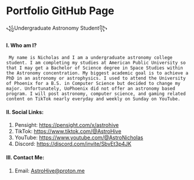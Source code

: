 # Portfolio GitHub Page
꧁Undergraduate Astronomy Student꧂

#### I. Who am I?
     My name is Nicholas and I am a undergraduate astronomy college student. I am completing my studies at American Public University so that I may get a Bachelor of Science degree in Space Studies within the Astronomy concentration. My biggest academic goal is to achieve a PhD in an astronomy or astrophysics. I used to attend the University of Phoenix for a B.S. in Computer Science but decided to change my major. Unfortunately, UoPhoenix did not offer an astronomy based program. I will post astronomy, computer science, and gaming related content on TikTok nearly everyday and weekly on Sunday on YouTube. 

#### II. Social Links:
1. Pensight: https://pensight.com/x/astrohive
2. TikTok: https://www.tiktok.com/@AstroHive
3. YouTube: https://www.youtube.com/@AstroNicholas
4. Discord: https://discord.com/invite/SbvEt3p4JK

#### III. Contact Me:
1. Email: AstroHive@proton.me
